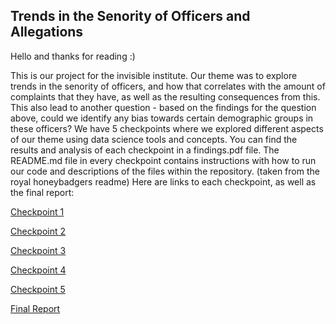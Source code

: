 ## Trends in the Senority of Officers and Allegations

Hello and thanks for reading :)

This is our project for the invisible institute. Our theme was to explore trends in the senority of officers, and how that correlates with the amount of complaints that they have, as well as the resulting consequences from this. 
This also lead to another question - based on the findings for the question above, could we identify any bias towards certain demographic groups in these officers?
We have 5 checkpoints where we explored different aspects of our theme using data science tools and concepts. You can find the results and analysis of each checkpoint in a findings.pdf file. The README.md file in every checkpoint contains instructions with how to run our code and descriptions of the files within the repository. (taken from the royal honeybadgers readme)
Here are links to each checkpoint, as well as the final report:

[Checkpoint 1](https://github.com/wdong97/Invisible-Institute-Collaboration-Public/tree/master/Glorious%20Gorillas/checkpoint-1)

[Checkpoint 2](https://github.com/wdong97/Invisible-Institute-Collaboration-Public/tree/master/Glorious%20Gorillas/checkpoint-2)

[Checkpoint 3](https://github.com/wdong97/Invisible-Institute-Collaboration-Public/tree/master/Glorious%20Gorillas/checkpoint-3)

[Checkpoint 4](https://github.com/wdong97/Invisible-Institute-Collaboration-Public/tree/master/Glorious%20Gorillas/checkpoint-4)

[Checkpoint 5](https://github.com/wdong97/Invisible-Institute-Collaboration-Public/tree/master/Glorious%20Gorillas/checkpoint_5)

[Final Report](https://github.com/wdong97/Invisible-Institute-Collaboration-Public/blob/master/Glorious%20Gorillas/GG_Final_Report.pdf)

